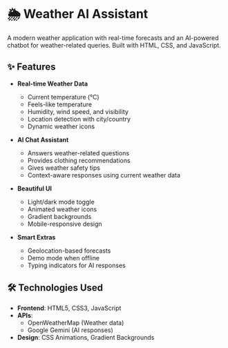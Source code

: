 # 🌦️ Weather AI Assistant

A modern weather application with real-time forecasts and an AI-powered chatbot for weather-related queries. Built with HTML, CSS, and JavaScript.

## ✨ Features

- **Real-time Weather Data**
  - Current temperature (°C)
  - Feels-like temperature
  - Humidity, wind speed, and visibility
  - Location detection with city/country
  - Dynamic weather icons

- **AI Chat Assistant**
  - Answers weather-related questions
  - Provides clothing recommendations
  - Gives weather safety tips
  - Context-aware responses using current weather data

- **Beautiful UI**
  - Light/dark mode toggle
  - Animated weather icons
  - Gradient backgrounds
  - Mobile-responsive design

- **Smart Extras**
  - Geolocation-based forecasts
  - Demo mode when offline
  - Typing indicators for AI responses

## 🛠️ Technologies Used

- **Frontend**: HTML5, CSS3, JavaScript
- **APIs**: 
  - OpenWeatherMap (Weather data)
  - Google Gemini (AI responses)
- **Design**: CSS Animations, Gradient Backgrounds
